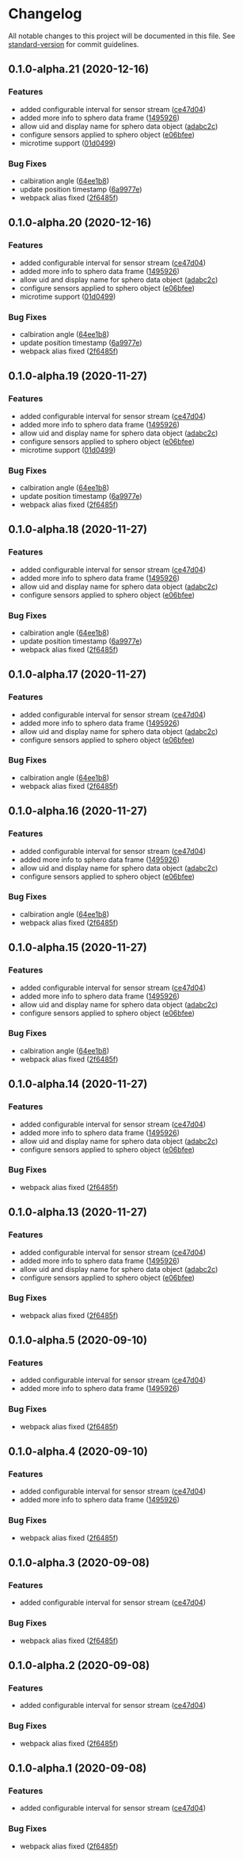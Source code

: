 # Changelog

All notable changes to this project will be documented in this file. See [standard-version](https://github.com/conventional-changelog/standard-version) for commit guidelines.

## 0.1.0-alpha.21 (2020-12-16)


### Features

* added configurable interval for sensor stream ([ce47d04](https://github.com/OpenHPS/openhps-sphero/commit/ce47d040bac5766ea263f8ce6a065c841a6b3d37))
* added more info to sphero data frame ([1495926](https://github.com/OpenHPS/openhps-sphero/commit/1495926a14a8f3699aefbc2af3c61669d9ad2609))
* allow uid and display name for sphero data object ([adabc2c](https://github.com/OpenHPS/openhps-sphero/commit/adabc2cde8734872348130e9a41d163a18c1a345))
* configure sensors applied to sphero object ([e06bfee](https://github.com/OpenHPS/openhps-sphero/commit/e06bfee23a93d712f57f93c13dd8765c223253b2))
* microtime support ([01d0499](https://github.com/OpenHPS/openhps-sphero/commit/01d04992311928348bafb84e7dc6b2e787c47d70))


### Bug Fixes

* calbiration angle ([64ee1b8](https://github.com/OpenHPS/openhps-sphero/commit/64ee1b8701189c7107c752d0361281e03338c117))
* update position timestamp ([6a9977e](https://github.com/OpenHPS/openhps-sphero/commit/6a9977eb5a9902041e0cdf93e757ce1237292de1))
* webpack alias fixed ([2f6485f](https://github.com/OpenHPS/openhps-sphero/commit/2f6485f18b96e07fba6a0f8710db7086f8a680a3))

## 0.1.0-alpha.20 (2020-12-16)


### Features

* added configurable interval for sensor stream ([ce47d04](https://github.com/OpenHPS/openhps-sphero/commit/ce47d040bac5766ea263f8ce6a065c841a6b3d37))
* added more info to sphero data frame ([1495926](https://github.com/OpenHPS/openhps-sphero/commit/1495926a14a8f3699aefbc2af3c61669d9ad2609))
* allow uid and display name for sphero data object ([adabc2c](https://github.com/OpenHPS/openhps-sphero/commit/adabc2cde8734872348130e9a41d163a18c1a345))
* configure sensors applied to sphero object ([e06bfee](https://github.com/OpenHPS/openhps-sphero/commit/e06bfee23a93d712f57f93c13dd8765c223253b2))
* microtime support ([01d0499](https://github.com/OpenHPS/openhps-sphero/commit/01d04992311928348bafb84e7dc6b2e787c47d70))


### Bug Fixes

* calbiration angle ([64ee1b8](https://github.com/OpenHPS/openhps-sphero/commit/64ee1b8701189c7107c752d0361281e03338c117))
* update position timestamp ([6a9977e](https://github.com/OpenHPS/openhps-sphero/commit/6a9977eb5a9902041e0cdf93e757ce1237292de1))
* webpack alias fixed ([2f6485f](https://github.com/OpenHPS/openhps-sphero/commit/2f6485f18b96e07fba6a0f8710db7086f8a680a3))

## 0.1.0-alpha.19 (2020-11-27)


### Features

* added configurable interval for sensor stream ([ce47d04](https://github.com/OpenHPS/openhps-sphero/commit/ce47d040bac5766ea263f8ce6a065c841a6b3d37))
* added more info to sphero data frame ([1495926](https://github.com/OpenHPS/openhps-sphero/commit/1495926a14a8f3699aefbc2af3c61669d9ad2609))
* allow uid and display name for sphero data object ([adabc2c](https://github.com/OpenHPS/openhps-sphero/commit/adabc2cde8734872348130e9a41d163a18c1a345))
* configure sensors applied to sphero object ([e06bfee](https://github.com/OpenHPS/openhps-sphero/commit/e06bfee23a93d712f57f93c13dd8765c223253b2))
* microtime support ([01d0499](https://github.com/OpenHPS/openhps-sphero/commit/01d04992311928348bafb84e7dc6b2e787c47d70))


### Bug Fixes

* calbiration angle ([64ee1b8](https://github.com/OpenHPS/openhps-sphero/commit/64ee1b8701189c7107c752d0361281e03338c117))
* update position timestamp ([6a9977e](https://github.com/OpenHPS/openhps-sphero/commit/6a9977eb5a9902041e0cdf93e757ce1237292de1))
* webpack alias fixed ([2f6485f](https://github.com/OpenHPS/openhps-sphero/commit/2f6485f18b96e07fba6a0f8710db7086f8a680a3))

## 0.1.0-alpha.18 (2020-11-27)


### Features

* added configurable interval for sensor stream ([ce47d04](https://github.com/OpenHPS/openhps-sphero/commit/ce47d040bac5766ea263f8ce6a065c841a6b3d37))
* added more info to sphero data frame ([1495926](https://github.com/OpenHPS/openhps-sphero/commit/1495926a14a8f3699aefbc2af3c61669d9ad2609))
* allow uid and display name for sphero data object ([adabc2c](https://github.com/OpenHPS/openhps-sphero/commit/adabc2cde8734872348130e9a41d163a18c1a345))
* configure sensors applied to sphero object ([e06bfee](https://github.com/OpenHPS/openhps-sphero/commit/e06bfee23a93d712f57f93c13dd8765c223253b2))


### Bug Fixes

* calbiration angle ([64ee1b8](https://github.com/OpenHPS/openhps-sphero/commit/64ee1b8701189c7107c752d0361281e03338c117))
* update position timestamp ([6a9977e](https://github.com/OpenHPS/openhps-sphero/commit/6a9977eb5a9902041e0cdf93e757ce1237292de1))
* webpack alias fixed ([2f6485f](https://github.com/OpenHPS/openhps-sphero/commit/2f6485f18b96e07fba6a0f8710db7086f8a680a3))

## 0.1.0-alpha.17 (2020-11-27)


### Features

* added configurable interval for sensor stream ([ce47d04](https://github.com/OpenHPS/openhps-sphero/commit/ce47d040bac5766ea263f8ce6a065c841a6b3d37))
* added more info to sphero data frame ([1495926](https://github.com/OpenHPS/openhps-sphero/commit/1495926a14a8f3699aefbc2af3c61669d9ad2609))
* allow uid and display name for sphero data object ([adabc2c](https://github.com/OpenHPS/openhps-sphero/commit/adabc2cde8734872348130e9a41d163a18c1a345))
* configure sensors applied to sphero object ([e06bfee](https://github.com/OpenHPS/openhps-sphero/commit/e06bfee23a93d712f57f93c13dd8765c223253b2))


### Bug Fixes

* calbiration angle ([64ee1b8](https://github.com/OpenHPS/openhps-sphero/commit/64ee1b8701189c7107c752d0361281e03338c117))
* webpack alias fixed ([2f6485f](https://github.com/OpenHPS/openhps-sphero/commit/2f6485f18b96e07fba6a0f8710db7086f8a680a3))

## 0.1.0-alpha.16 (2020-11-27)


### Features

* added configurable interval for sensor stream ([ce47d04](https://github.com/OpenHPS/openhps-sphero/commit/ce47d040bac5766ea263f8ce6a065c841a6b3d37))
* added more info to sphero data frame ([1495926](https://github.com/OpenHPS/openhps-sphero/commit/1495926a14a8f3699aefbc2af3c61669d9ad2609))
* allow uid and display name for sphero data object ([adabc2c](https://github.com/OpenHPS/openhps-sphero/commit/adabc2cde8734872348130e9a41d163a18c1a345))
* configure sensors applied to sphero object ([e06bfee](https://github.com/OpenHPS/openhps-sphero/commit/e06bfee23a93d712f57f93c13dd8765c223253b2))


### Bug Fixes

* calbiration angle ([64ee1b8](https://github.com/OpenHPS/openhps-sphero/commit/64ee1b8701189c7107c752d0361281e03338c117))
* webpack alias fixed ([2f6485f](https://github.com/OpenHPS/openhps-sphero/commit/2f6485f18b96e07fba6a0f8710db7086f8a680a3))

## 0.1.0-alpha.15 (2020-11-27)


### Features

* added configurable interval for sensor stream ([ce47d04](https://github.com/OpenHPS/openhps-sphero/commit/ce47d040bac5766ea263f8ce6a065c841a6b3d37))
* added more info to sphero data frame ([1495926](https://github.com/OpenHPS/openhps-sphero/commit/1495926a14a8f3699aefbc2af3c61669d9ad2609))
* allow uid and display name for sphero data object ([adabc2c](https://github.com/OpenHPS/openhps-sphero/commit/adabc2cde8734872348130e9a41d163a18c1a345))
* configure sensors applied to sphero object ([e06bfee](https://github.com/OpenHPS/openhps-sphero/commit/e06bfee23a93d712f57f93c13dd8765c223253b2))


### Bug Fixes

* calbiration angle ([64ee1b8](https://github.com/OpenHPS/openhps-sphero/commit/64ee1b8701189c7107c752d0361281e03338c117))
* webpack alias fixed ([2f6485f](https://github.com/OpenHPS/openhps-sphero/commit/2f6485f18b96e07fba6a0f8710db7086f8a680a3))

## 0.1.0-alpha.14 (2020-11-27)


### Features

* added configurable interval for sensor stream ([ce47d04](https://github.com/OpenHPS/openhps-sphero/commit/ce47d040bac5766ea263f8ce6a065c841a6b3d37))
* added more info to sphero data frame ([1495926](https://github.com/OpenHPS/openhps-sphero/commit/1495926a14a8f3699aefbc2af3c61669d9ad2609))
* allow uid and display name for sphero data object ([adabc2c](https://github.com/OpenHPS/openhps-sphero/commit/adabc2cde8734872348130e9a41d163a18c1a345))
* configure sensors applied to sphero object ([e06bfee](https://github.com/OpenHPS/openhps-sphero/commit/e06bfee23a93d712f57f93c13dd8765c223253b2))


### Bug Fixes

* webpack alias fixed ([2f6485f](https://github.com/OpenHPS/openhps-sphero/commit/2f6485f18b96e07fba6a0f8710db7086f8a680a3))

## 0.1.0-alpha.13 (2020-11-27)


### Features

* added configurable interval for sensor stream ([ce47d04](https://github.com/OpenHPS/openhps-sphero/commit/ce47d040bac5766ea263f8ce6a065c841a6b3d37))
* added more info to sphero data frame ([1495926](https://github.com/OpenHPS/openhps-sphero/commit/1495926a14a8f3699aefbc2af3c61669d9ad2609))
* allow uid and display name for sphero data object ([adabc2c](https://github.com/OpenHPS/openhps-sphero/commit/adabc2cde8734872348130e9a41d163a18c1a345))
* configure sensors applied to sphero object ([e06bfee](https://github.com/OpenHPS/openhps-sphero/commit/e06bfee23a93d712f57f93c13dd8765c223253b2))


### Bug Fixes

* webpack alias fixed ([2f6485f](https://github.com/OpenHPS/openhps-sphero/commit/2f6485f18b96e07fba6a0f8710db7086f8a680a3))

## 0.1.0-alpha.5 (2020-09-10)


### Features

* added configurable interval for sensor stream ([ce47d04](https://github.com/OpenHPS/openhps-sphero/commit/ce47d040bac5766ea263f8ce6a065c841a6b3d37))
* added more info to sphero data frame ([1495926](https://github.com/OpenHPS/openhps-sphero/commit/1495926a14a8f3699aefbc2af3c61669d9ad2609))


### Bug Fixes

* webpack alias fixed ([2f6485f](https://github.com/OpenHPS/openhps-sphero/commit/2f6485f18b96e07fba6a0f8710db7086f8a680a3))

## 0.1.0-alpha.4 (2020-09-10)


### Features

* added configurable interval for sensor stream ([ce47d04](https://github.com/OpenHPS/openhps-sphero/commit/ce47d040bac5766ea263f8ce6a065c841a6b3d37))
* added more info to sphero data frame ([1495926](https://github.com/OpenHPS/openhps-sphero/commit/1495926a14a8f3699aefbc2af3c61669d9ad2609))


### Bug Fixes

* webpack alias fixed ([2f6485f](https://github.com/OpenHPS/openhps-sphero/commit/2f6485f18b96e07fba6a0f8710db7086f8a680a3))

## 0.1.0-alpha.3 (2020-09-08)


### Features

* added configurable interval for sensor stream ([ce47d04](https://github.com/OpenHPS/openhps-sphero/commit/ce47d040bac5766ea263f8ce6a065c841a6b3d37))


### Bug Fixes

* webpack alias fixed ([2f6485f](https://github.com/OpenHPS/openhps-sphero/commit/2f6485f18b96e07fba6a0f8710db7086f8a680a3))

## 0.1.0-alpha.2 (2020-09-08)


### Features

* added configurable interval for sensor stream ([ce47d04](https://github.com/OpenHPS/openhps-sphero/commit/ce47d040bac5766ea263f8ce6a065c841a6b3d37))


### Bug Fixes

* webpack alias fixed ([2f6485f](https://github.com/OpenHPS/openhps-sphero/commit/2f6485f18b96e07fba6a0f8710db7086f8a680a3))

## 0.1.0-alpha.1 (2020-09-08)


### Features

* added configurable interval for sensor stream ([ce47d04](https://github.com/OpenHPS/openhps-sphero/commit/ce47d040bac5766ea263f8ce6a065c841a6b3d37))


### Bug Fixes

* webpack alias fixed ([2f6485f](https://github.com/OpenHPS/openhps-sphero/commit/2f6485f18b96e07fba6a0f8710db7086f8a680a3))
